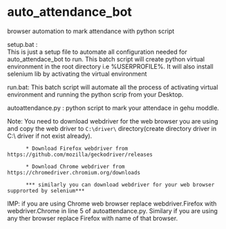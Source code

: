 # auto_attendance_bot
browser automation to mark attendance with python script


setup.bat :  
This is just a setup file to automate all configuration needed for auto_attendace_bot to run.
This batch script will create python virtual environment in the root directory i.e %USERPROFILE%.
It will also install selenium lib by activating the virtual environment


run.bat: 
This batch script will automate all the process of activating virtual environment and running the python scrip from your Desktop.


autoattendance.py : python script to mark your attendace in gehu moddle.

Note: You need to download webdriver for the web browser you are using and copy the web driver to `C:\driver\` directory(create directory driver in C:\ driver if not exist already).


          * Download Firefox webdriver from https://github.com/mozilla/geckodriver/releases 
          
          * Download Chrome webdriver from https://chromedriver.chromium.org/downloads
          
          *** similarly you can download webdriver for your web browser supprorted by selenium***
          
         
   IMP: if you are using Chrome web browser replace webdriver.Firefox with webdriver.Chrome in line 5 of autoattendance.py. 
        Similary if you are using any ther browser replace Firefox with name of that browser.
 
